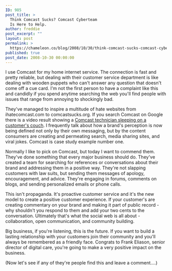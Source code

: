 ```yaml
---
ID: 985
post_title: >
  Think Comcast Sucks? Comcast Cyberteam
  Is Here to Help.
author: freddie
post_excerpt: ""
layout: post
permalink: >
  https://chameleon.co/blog/2008/10/30/think-comcast-sucks-comcast-cyberteam-is-here-to-help/
published: true
post_date: 2008-10-30 00:00:00
---
```

<!-- ckey="578F40DF" -->
I use Comcast for my home internet service. The connection is fast and pretty reliable, but dealing with their customer service department is like dealing with wooden puppets who can't answer any question that doesn't come off a cue card. I'm not the first person to have a complaint like this and candidly if you spend anytime searching the web you'll find people with issues that range from annoying to shockingly bad.

They've managed to inspire a multitude of hate websites from ihatecomcast.com to comcastsucks.org. If you search Comcast on Google there is a video result showing a <a href="https://www.youtube.com/watch?v=CvVp7b5gzqU" target="_blank" rel="noopener noreferrer">Comcast technician sleeping on a customer's couch</a>. I frequently talk about how a brand's perception is now being defined not only by their own messaging, but by the content consumers are creating and permeating search, media sharing sites, and viral jokes. Comcast is case study example number one.

<!--more-->
Normally I like to pick on Comcast, but today I want to commend them. They've done something that every major business should do. They've created a team for searching for references or conversations about their brand and addressing them in a positive way. They're not slapping customers with law suits, but sending them messages of apology, encouragement, and advice. They're engaging in forums, comments on blogs, and sending personalized emails or phone calls.

This isn't propaganda. It's proactive customer service and it's the new model to create a positive customer experience. If your customer's are creating commentary on your brand and making it part of public record - why shouldn't you respond to them and add your two cents to the conversation. Ultimately that's what the social web is all about - collaboration, open communication, and community building.

Big business, if you're listening, this is the future. If you want to build a lasting relationship with your customers join their community and you'll always be remembered as a friendly face. Congrats to Frank Eliason, senior director of digital care, you're going to make a very positive impact on the business.

(Now let's see if any of they're people find this and leave a comment....)

<span class="bl_key">
</span>